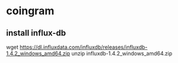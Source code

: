 # coingram

## install influx-db
wget https://dl.influxdata.com/influxdb/releases/influxdb-1.4.2_windows_amd64.zip
unzip influxdb-1.4.2_windows_amd64.zip
